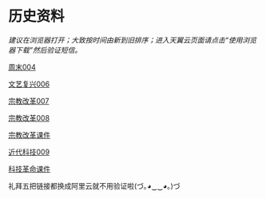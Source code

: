 # 历史资料

_建议在浏览器打开；大致按时间由新到旧排序；进入天翼云页面请点击“使用浏览器下载”然后验证短信。_

[周末004](https://cloud.189.cn/t/jm6RjeiEruIv)

[文艺复兴006](https://cloud.189.cn/t/EVFFviInQZry)

[宗教改革007](https://cloud.189.cn/t/3IzyauUbiyQf)

[宗教改革008](https://cloud.189.cn/t/2uUnYrUbyyYr)

[宗教改革课件](https://cloud.189.cn/t/JvEvmyvUfuaa)

[近代科技009](https://cloud.189.cn/t/nyUBveQJrmYf)

[科技革命课件](https://cloud.189.cn/t/aqAz6vZ3ye2i)

礼拜五把链接都换成阿里云就不用验证啦(づ｡◕‿‿◕｡)づ

